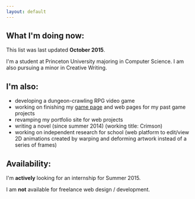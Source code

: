 ```yaml
---
layout: default
---
```


## What I'm doing now:

This list was last updated **October 2015**.

I'm a student at Princeton University majoring in Computer Science. I am also pursuing a minor in Creative Writing.

## I'm also:

* developing a dungeon-crawling RPG video game
* working on finishing my [game page](http://amorphous.itch.io) and web pages for my past game projects
* revamping my portfolio site for web projects
* writing a novel (since summer 2014) (working title: Crimson)
* working on independent research for school (web platform to edit/view 2D animations created by warping and deforming artwork instead of a series of frames)

## Availability:

I'm **actively** looking for an internship for Summer 2015.

I am **not** available for freelance web design / development.